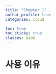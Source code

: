 ```yaml
---
title: "Chapter 1"
author_profile: true
categories: cloud

toc: true
toc_sticky: true
classes: wide 
---
```


# 사용 이유



